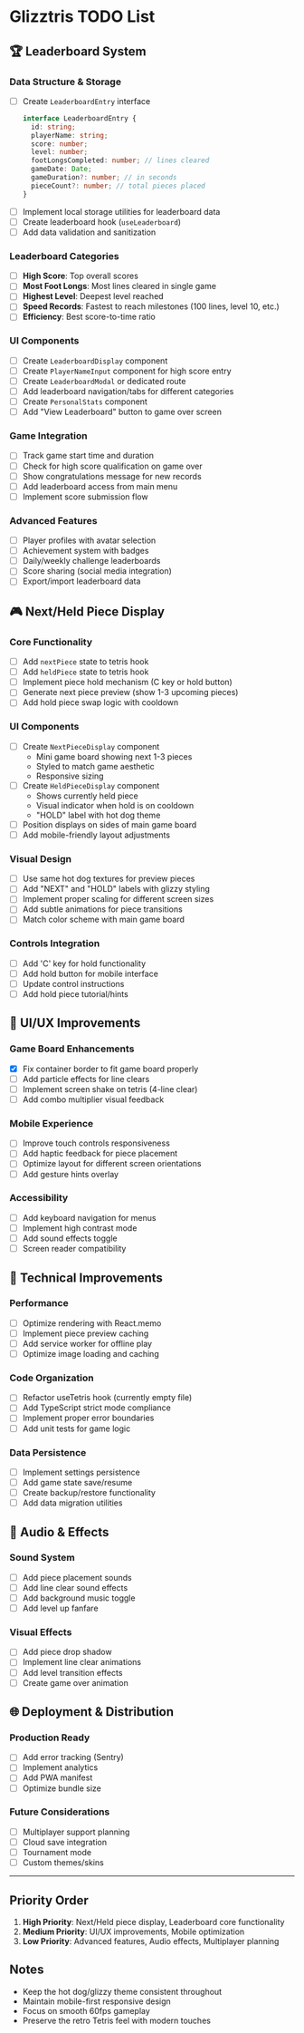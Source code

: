 # Glizztris TODO List

## 🏆 Leaderboard System

### Data Structure & Storage
- [ ] Create `LeaderboardEntry` interface
  ```typescript
  interface LeaderboardEntry {
    id: string;
    playerName: string;
    score: number;
    level: number;
    footLongsCompleted: number; // lines cleared
    gameDate: Date;
    gameDuration?: number; // in seconds
    pieceCount?: number; // total pieces placed
  }
  ```
- [ ] Implement local storage utilities for leaderboard data
- [ ] Create leaderboard hook (`useLeaderboard`)
- [ ] Add data validation and sanitization

### Leaderboard Categories
- [ ] **High Score**: Top overall scores
- [ ] **Most Foot Longs**: Most lines cleared in single game
- [ ] **Highest Level**: Deepest level reached
- [ ] **Speed Records**: Fastest to reach milestones (100 lines, level 10, etc.)
- [ ] **Efficiency**: Best score-to-time ratio

### UI Components
- [ ] Create `LeaderboardDisplay` component
- [ ] Create `PlayerNameInput` component for high score entry
- [ ] Create `LeaderboardModal` or dedicated route
- [ ] Add leaderboard navigation/tabs for different categories
- [ ] Create `PersonalStats` component
- [ ] Add "View Leaderboard" button to game over screen

### Game Integration
- [ ] Track game start time and duration
- [ ] Check for high score qualification on game over
- [ ] Show congratulations message for new records
- [ ] Add leaderboard access from main menu
- [ ] Implement score submission flow

### Advanced Features
- [ ] Player profiles with avatar selection
- [ ] Achievement system with badges
- [ ] Daily/weekly challenge leaderboards
- [ ] Score sharing (social media integration)
- [ ] Export/import leaderboard data

## 🎮 Next/Held Piece Display

### Core Functionality
- [ ] Add `nextPiece` state to tetris hook
- [ ] Add `heldPiece` state to tetris hook
- [ ] Implement piece hold mechanism (C key or hold button)
- [ ] Generate next piece preview (show 1-3 upcoming pieces)
- [ ] Add hold piece swap logic with cooldown

### UI Components
- [ ] Create `NextPieceDisplay` component
  - Mini game board showing next 1-3 pieces
  - Styled to match game aesthetic
  - Responsive sizing
- [ ] Create `HeldPieceDisplay` component
  - Shows currently held piece
  - Visual indicator when hold is on cooldown
  - "HOLD" label with hot dog theme
- [ ] Position displays on sides of main game board
- [ ] Add mobile-friendly layout adjustments

### Visual Design
- [ ] Use same hot dog textures for preview pieces
- [ ] Add "NEXT" and "HOLD" labels with glizzy styling
- [ ] Implement proper scaling for different screen sizes
- [ ] Add subtle animations for piece transitions
- [ ] Match color scheme with main game board

### Controls Integration
- [ ] Add 'C' key for hold functionality
- [ ] Add hold button for mobile interface
- [ ] Update control instructions
- [ ] Add hold piece tutorial/hints

## 🎨 UI/UX Improvements

### Game Board Enhancements
- [x] Fix container border to fit game board properly
- [ ] Add particle effects for line clears
- [ ] Implement screen shake on tetris (4-line clear)
- [ ] Add combo multiplier visual feedback

### Mobile Experience
- [ ] Improve touch controls responsiveness
- [ ] Add haptic feedback for piece placement
- [ ] Optimize layout for different screen orientations
- [ ] Add gesture hints overlay

### Accessibility
- [ ] Add keyboard navigation for menus
- [ ] Implement high contrast mode
- [ ] Add sound effects toggle
- [ ] Screen reader compatibility

## 🔧 Technical Improvements

### Performance
- [ ] Optimize rendering with React.memo
- [ ] Implement piece preview caching
- [ ] Add service worker for offline play
- [ ] Optimize image loading and caching

### Code Organization
- [ ] Refactor useTetris hook (currently empty file)
- [ ] Add TypeScript strict mode compliance
- [ ] Implement proper error boundaries
- [ ] Add unit tests for game logic

### Data Persistence
- [ ] Implement settings persistence
- [ ] Add game state save/resume
- [ ] Create backup/restore functionality
- [ ] Add data migration utilities

## 🎵 Audio & Effects

### Sound System
- [ ] Add piece placement sounds
- [ ] Add line clear sound effects
- [ ] Add background music toggle
- [ ] Add level up fanfare

### Visual Effects
- [ ] Add piece drop shadow
- [ ] Implement line clear animations
- [ ] Add level transition effects
- [ ] Create game over animation

## 🌐 Deployment & Distribution

### Production Ready
- [ ] Add error tracking (Sentry)
- [ ] Implement analytics
- [ ] Add PWA manifest
- [ ] Optimize bundle size

### Future Considerations
- [ ] Multiplayer support planning
- [ ] Cloud save integration
- [ ] Tournament mode
- [ ] Custom themes/skins

---

## Priority Order
1. **High Priority**: Next/Held piece display, Leaderboard core functionality
2. **Medium Priority**: UI/UX improvements, Mobile optimization
3. **Low Priority**: Advanced features, Audio effects, Multiplayer planning

## Notes
- Keep the hot dog/glizzy theme consistent throughout
- Maintain mobile-first responsive design
- Focus on smooth 60fps gameplay
- Preserve the retro Tetris feel with modern touches
